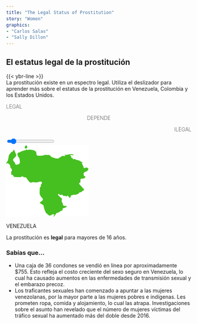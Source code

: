 ```yaml
---
title: "The Legal Status of Prostitution"
story: "Women"
graphics:
- "Carlos Salas"
- "Sally Dillon"
---
```

<section class="interactive">
  <div id="womenSlider">
    <h2 class="interactive__title">El estatus legal de la prostitución</h2>
    {{< ybr-line >}}
    <div class="interactive__intro">La prostitución existe en un espectro legal. Utiliza el deslizador para aprender más sobre el estatus de la prostitución en Venezuela, Colombia y los Estados Unidos.</div>
    <div id="slidecontainer">
      <div class="sliderlabels">
        <p style="text-align:left;font-weight:200;" id="legal">LEGAL</p>
        <p style="text-align:center;font-weight:200;" id="depends">DEPENDE</p>
        <p style="text-align:right;font-weight:200;" id="illegal">ILEGAL</p>
      </div>
      <input type="range" min="1" max="100" value="10" class="slider" id="myRangeEs">
      <div id="category">
        <div class='laws'>
          <div class='map'>
            <img src='assets/venezuela.png'>
            <p>VENEZUELA</p>
          </div>
          <div class='desc'>
            <p>La prostitución es <strong>legal</strong> para mayores de 16 años.</h3>
              <h3>Sabías que...</h3>
              <ul>
                <li>Una caja de 36 condones se vendió en línea por aproximadamente $755. Esto refleja el costo creciente del sexo seguro en Venezuela, lo cual ha causado aumentos en las enfermedades de transmisión sexual y el embarazo precoz.</li>
                <li>Los traficantes sexuales han comenzado a apuntar a las mujeres venezolanas, por la mayor parte a las mujeres pobres e indígenas. Les prometen ropa, comida y alojamiento, lo cual las atrapa. Investigaciones sobre el asunto han revelado que el número de mujeres víctimas del tráfico sexual ha aumentado más del doble desde 2016.</li>
              </ul>
          </div>
        </div>
      </div>
    </div>
  </div>
</section>